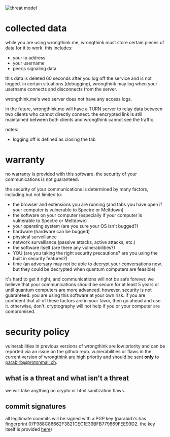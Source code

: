 ![threat model](https://raw.githubusercontent.com/birb-digital/wrongthink/master/threat%20model.png)

# collected data
while you are using wrongthink.me, wrongthink must store certain pieces of data for it to work. this includes:

* your ip address
* your username
* peerjs signaling data

this data is deleted 60 seconds after you log off the service and is not logged. in certain situations (debugging), wrongthink may log when your username connects and disconnects from the server.

wrongthink.me's web server does not have any access logs.

in the future, wrongthink.me will have a TURN server to relay data between two clients who cannot directly connect. the encrypted link is still maintained between both clients and wrongthink cannot see the traffic.

notes:
* logging off is defined as closing the tab

# warranty
no warranty is provided with this software. the security of your communications is not guaranteed.

the security of your communications is determined by many factors, including but not limited to:
* the browser and extensions you are running (and tabs you have open if your computer is vulnerable to Spectre or Meltdown)
* the software on your computer (especially if your computer is vulnerable to Spectre or Meltdown)
* your operating system (are you sure your OS isn't bugged?)
* hardware (hardware can be bugged)
* physical surveillance
* network surveillance (passive attacks, active attacks, etc.)
* the software itself (are there any vulnerabilities?)
* YOU (are you taking the right security precautions? are you using the built in security features?)
* time (an adversary may not be able to decrypt your conversations now, but they could be decrypted when quantum computers are feasible)

it's hard to get it right, and communications will not be safe forever. we believe that your communications should be secure for at least 5 years or until quantum computers are more advanced. however, security is not guaranteed. you are using this software at your own risk. if you are confident that all of these factors are in your favor, then go ahead and use it. otherwise, don't. cryptography will not help if you or your computer are compromised.

# security policy

vulnerabilities in previous versions of wrongthink are low priority and can be reported via an issue on the github repo. vulnerabilities or flaws in the current version of wrongthink are high priority and should be sent **only** to parabirb@protonmail.ch.

## what is a threat and what isn't a threat

we will take anything on crypto or html sanitization flaws.

## commit signatures

all legitimate commits will be signed with a PGP key (parabirb's has fingerprint 07F988C86662F3821CEC1E39BFB779869FEE99D2. the key itself is provided [here](https://keys.openpgp.org/vks/v1/by-fingerprint/07F988C86662F3821CEC1E39BFB779869FEE99D2))
